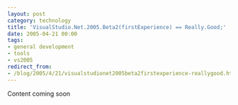 ```yaml
---
layout: post
category: technology
title: 'VisualStudio.Net.2005.Beta2(firstExperience) == Really.Good;'
date: 2005-04-21 00:00
tags:
- general development
- tools
- vs2005
redirect_from:
- /blog/2005/4/21/visualstudionet2005beta2firstexperience-reallygood.html
---
```

Content coming soon

